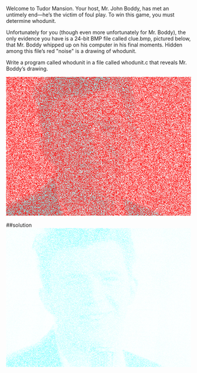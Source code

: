 Welcome to Tudor Mansion. Your host, Mr. John Boddy, has met an untimely end—he’s the victim of foul play. To win this game, you must determine whodunit.

Unfortunately for you (though even more unfortunately for Mr. Boddy), the only evidence you have is a 24-bit BMP file called clue.bmp, pictured below, that Mr. Boddy whipped up on his computer in his final moments. Hidden among this file’s red "noise" is a drawing of whodunit.

Write a program called whodunit in a file called whodunit.c that reveals Mr. Boddy’s drawing.

![clue.bmp](https://raw.githubusercontent.com/chumakig86/CS50/master/Week4/whodunit/clue.bmp "clue.bmp")

##solution
![verdict.bmp](https://raw.githubusercontent.com/chumakig86/CS50/master/Week4/whodunit/verdict.bmp "verdict.bmp")
